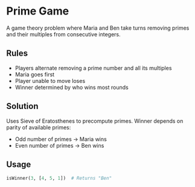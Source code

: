 # Prime Game

A game theory problem where Maria and Ben take turns removing primes and their multiples from consecutive integers.

## Rules
- Players alternate removing a prime number and all its multiples
- Maria goes first
- Player unable to move loses
- Winner determined by who wins most rounds

## Solution
Uses Sieve of Eratosthenes to precompute primes. Winner depends on parity of available primes:
- Odd number of primes → Maria wins
- Even number of primes → Ben wins

## Usage
```python
isWinner(3, [4, 5, 1])  # Returns "Ben"
```
